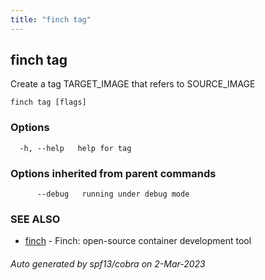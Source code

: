 ```yaml
---
title: "finch tag"
---
```

## finch tag

Create a tag TARGET_IMAGE that refers to SOURCE_IMAGE

```
finch tag [flags]
```

### Options

```
  -h, --help   help for tag
```

### Options inherited from parent commands

```
      --debug   running under debug mode
```

### SEE ALSO

* [finch](../finch/)	 - Finch: open-source container development tool

###### Auto generated by spf13/cobra on 2-Mar-2023
